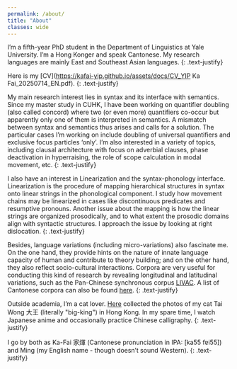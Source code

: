 ```yaml
---
permalink: /about/
title: "About"
classes: wide
---
```


I’m a fifth-year PhD student in the Department of Linguistics at Yale University. I’m a Hong Konger and speak Cantonese. My research languages are mainly East and Southeast Asian languages.
{: .text-justify}

Here is my [CV](https://kafai-yip.github.io/assets/docs/CV_YIP Ka Fai_20250714_EN.pdf).
{: .text-justify}

My main research interest lies in syntax and its interface with semantics. Since my master study in CUHK, I have been working on quantifier doubling (also called concord) where two (or even more) quantifiers co-occur but apparently only one of them is interpreted in semantics. A mismatch between syntax and semantics thus arises and calls for a solution. The particular cases I’m working on include doubling of universal quantifiers and exclusive focus particles ‘only’. I’m also interested in a variety of topics, including clausal architecture with focus on adverbial clauses, phase deactivation in hyperraising, the role of scope calculation in modal movement, etc.
{: .text-justify}

I also have an interest in Linearization and the syntax-phonology interface. Linearization is the procedure of mapping hierarchical structures in syntax onto linear strings in the phonological component. I study how movement chains may be linearized in cases like discontinuous predicates and resumptive pronouns. Another issue about the mapping is how the linear strings are organized prosodically, and to what extent the prosodic domains align with syntactic structures. I approach the issue by looking at right dislocation.
{: .text-justify}

Besides, language variations (including micro-variations) also fascinate me. On the one hand, they provide hints on the nature of innate language capacity of human and contribute to theory building; and on the other hand, they also reflect socio-cultural interactions. Corpora are very useful for conducting this kind of research by revealing longitudinal and latitudinal variations, such as the Pan-Chinese synchronous corpus [LIVAC](https://en.wikipedia.org/wiki/LIVAC_Synchronous_Corpus). A list of Cantonese corpora can also be found [here](https://kafai-yip.github.io/links/#cantonese).
{: .text-justify}

Outside academia, I’m a cat lover. [Here](https://kafai-yip.github.io/cats/) collected the photos of my cat Tai Wong 大王 (literally "big-king") in Hong Kong. In my spare time, I watch Japanese anime and occasionally practice Chinese calligraphy. 
{: .text-justify}

I go by both as Ka-Fai 家煇 (Cantonese pronunciation in IPA: [ka55 fɐi55]) and Ming (my English name - though doesn’t sound Western).
{: .text-justify}


